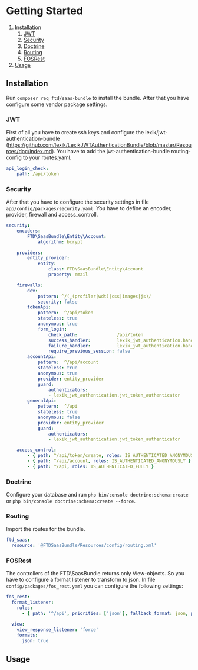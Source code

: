 # Getting Started

1. [Installation](#installation)
    1. [JWT](#jwt)
    2. [Security](#security)
    3. [Doctrine](#doctrine)
    4. [Routing](#routing)
    5. [FOSRest](#fos-rest)
2. [Usage](#usage)

## Installation

Run `composer req ftd/saas-bundle` to install the bundle. After that you have configure some vendor package settings.


### JWT

First of all you have to create ssh keys and configure the lexik/jwt-authentication-bundle (https://github.com/lexik/LexikJWTAuthenticationBundle/blob/master/Resources/doc/index.md).
You have to add the jwt-authentication-bundle routing-config to your routes.yaml.

```` yaml
api_login_check:
    path: /api/token
````


### Security

After that you have to configure the security settings in file `app/config/packages/security.yaml`.
You have to define an encoder, provider, firewall and access_controll.

```yaml
security:
    encoders:
        FTD\SaasBundle\Entity\Account:
            algorithm: bcrypt

    providers:
        entity_provider:
            entity:
                class: FTD\SaasBundle\Entity\Account
                property: email

    firewalls:
        dev:
            pattern: ^/(_(profiler|wdt)|css|images|js)/
            security: false
        tokenApi:
            pattern:  ^/api/token
            stateless: true
            anonymous: true
            form_login:
                check_path:               /api/token
                success_handler:          lexik_jwt_authentication.handler.authentication_success
                failure_handler:          lexik_jwt_authentication.handler.authentication_failure
                require_previous_session: false
        accountApi:
            pattern:  ^/api/account
            stateless: true
            anonymous: true
            provider: entity_provider
            guard:
                authenticators:
                - lexik_jwt_authentication.jwt_token_authenticator
        generalApi:
            pattern:  ^/api
            stateless: true
            anonymous: false
            provider: entity_provider
            guard:
                authenticators:
                - lexik_jwt_authentication.jwt_token_authenticator

    access_control:
        - { path: ^/api/token/create, roles: IS_AUTHENTICATED_ANONYMOUSLY }
        - { path: ^/api/account, roles: IS_AUTHENTICATED_ANONYMOUSLY }
        - { path: ^/api, roles: IS_AUTHENTICATED_FULLY }
```

### Doctrine

Configure your database and run `php bin/console doctrine:schema:create` or `php bin/console doctrine:schema:create --force`.

### Routing

Import the routes for the bundle.

````yaml
ftd_saas:
  resource: '@FTDSaasBundle/Resources/config/routing.xml'
````

### FOSRest

The controllers of the FTD\SaasBundle returns only View-objects. So you have to configure a format listener to transform to json.
In file `config/packages/fos_rest.yaml` you can configure the following settings:

````yaml
fos_rest:
  format_listener:
    rules:
      - { path: '^/api', priorities: ['json'], fallback_format: json, prefer_extension: false }

  view:
    view_response_listener: 'force'
    formats:
      json: true
````

## Usage

